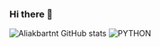 ### Hi there 👋

![Aliakbartnt GitHub stats](https://github-readme-stats.vercel.app/api?username=aliakbartnt&theme=dark&show_icons=true)
![PYTHON](https://img.shields.io/badge/HTML5-E34F26?logo=PYTHON&logoColor=white&style=for-the-badge)
